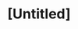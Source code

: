---
pid: VP44
title: "[Untitled]"
location_transcription: 
zipcode: '19124'
outside_phl: 
neighborhood: Juniata,Frankford,Feltonville
age: '28'
age_range: 20-29
instagram: 
image_file_name: VP_44.jpg
proposal_transcription: Turn abandoned buildings into housing for homeless people
  in our community
topic: Philadelphia
topic_summary: '0'
type: Building,Community Resource Center,Closed School,Closed Factory
keywords_other: 
credit: 
image_labels: El train
twitter: 
facebook: 
permalink: "/monuments/vp44/"
layout: item-page
---